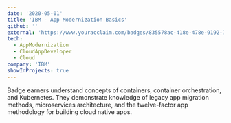 ```yaml
---
date: '2020-05-01'
title: 'IBM - App Modernization Basics'
github: ''
external: 'https://www.youracclaim.com/badges/835578ac-418e-478e-9192-70bbda86aca2/linked_in_profile'
tech:
  - AppModernization
  - CloudAppDeveloper
  - Cloud
company: 'IBM'
showInProjects: true
---
```


Badge earners understand concepts of containers, container orchestration, and Kubernetes. They demonstrate knowledge of legacy app migration methods, microservices architecture, and the twelve-factor app methodology for building cloud native apps.

